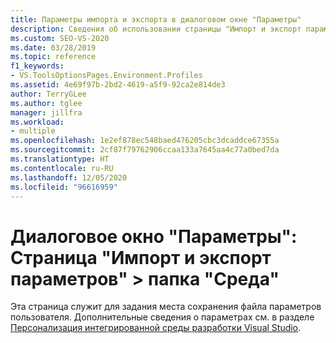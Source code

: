 ```yaml
---
title: Параметры импорта и экспорта в диалоговом окне "Параметры"
description: Сведения об использовании страницы "Импорт и экспорт параметров" в разделе "Среда" для указания места, где будет сохранен файл параметров пользователя.
ms.custom: SEO-VS-2020
ms.date: 03/28/2019
ms.topic: reference
f1_keywords:
- VS.ToolsOptionsPages.Environment.Profiles
ms.assetid: 4e69f97b-2bd2-4619-a5f9-92ca2e814de3
author: TerryGLee
ms.author: tglee
manager: jillfra
ms.workload:
- multiple
ms.openlocfilehash: 1e2ef878ec548baed476205cbc3dcaddce67355a
ms.sourcegitcommit: 2cf87f79762906ccaa133a7645aa4c77a0bed7da
ms.translationtype: HT
ms.contentlocale: ru-RU
ms.lasthandoff: 12/05/2020
ms.locfileid: "96616959"
---
```

# <a name="options-dialog-box-environment--import-and-export-settings"></a>Диалоговое окно "Параметры": Страница "Импорт и экспорт параметров" \> папка "Среда"

Эта страница служит для задания места сохранения файла параметров пользователя. Дополнительные сведения о параметрах см. в разделе [Персонализация интегрированной среды разработки Visual Studio](../../ide/personalizing-the-visual-studio-ide.md).